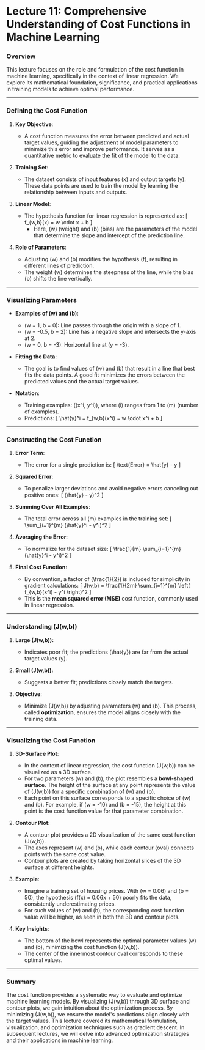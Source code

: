 # Lecture 11: Comprehensive Understanding of Cost Functions in Machine Learning

### Overview
This lecture focuses on the role and formulation of the cost function in machine learning, specifically in the context of linear regression. We explore its mathematical foundation, significance, and practical applications in training models to achieve optimal performance.

---

### Defining the Cost Function

1. **Key Objective**:
   - A cost function measures the error between predicted and actual target values, guiding the adjustment of model parameters to minimize this error and improve performance. It serves as a quantitative metric to evaluate the fit of the model to the data.

2. **Training Set**:
   - The dataset consists of input features \(x\) and output targets \(y\). These data points are used to train the model by learning the relationship between inputs and outputs.

3. **Linear Model**:
   - The hypothesis function for linear regression is represented as:
     \[
     f_{w,b}(x) = w \cdot x + b
     \]
     - Here, \(w\) (weight) and \(b\) (bias) are the parameters of the model that determine the slope and intercept of the prediction line.

4. **Role of Parameters**:
   - Adjusting \(w\) and \(b\) modifies the hypothesis \(f\), resulting in different lines of prediction.
   - The weight \(w\) determines the steepness of the line, while the bias \(b\) shifts the line vertically.

---

### Visualizing Parameters

- **Examples of \(w\) and \(b\)**:
  - \(w = 1, b = 0\): Line passes through the origin with a slope of 1.
  - \(w = -0.5, b = 2\): Line has a negative slope and intersects the y-axis at 2.
  - \(w = 0, b = -3\): Horizontal line at \(y = -3\).

- **Fitting the Data**:
  - The goal is to find values of \(w\) and \(b\) that result in a line that best fits the data points. A good fit minimizes the errors between the predicted values and the actual target values.

- **Notation**:
  - Training examples: \((x^i, y^i)\), where \(i\) ranges from 1 to \(m\) (number of examples).
  - Predictions: \[
    \hat{y}^i = f_{w,b}(x^i) = w \cdot x^i + b
    \]

---

### Constructing the Cost Function

1. **Error Term**:
   - The error for a single prediction is:
     \[
     \text{Error} = \hat{y} - y
     \]

2. **Squared Error**:
   - To penalize larger deviations and avoid negative errors canceling out positive ones:
     \[
     (\hat{y} - y)^2
     \]

3. **Summing Over All Examples**:
   - The total error across all \(m\) examples in the training set:
     \[
     \sum_{i=1}^{m} (\hat{y}^i - y^i)^2
     \]

4. **Averaging the Error**:
   - To normalize for the dataset size:
     \[
     \frac{1}{m} \sum_{i=1}^{m} (\hat{y}^i - y^i)^2
     \]

5. **Final Cost Function**:
   - By convention, a factor of \(\frac{1}{2}\) is included for simplicity in gradient calculations:
     \[
     J(w,b) = \frac{1}{2m} \sum_{i=1}^{m} \left( f_{w,b}(x^i) - y^i \right)^2
     \]
   - This is the **mean squared error (MSE)** cost function, commonly used in linear regression.

---

### Understanding \(J(w,b)\)

1. **Large \(J(w,b)\):**
   - Indicates poor fit; the predictions \(\hat{y}\) are far from the actual target values \(y\).

2. **Small \(J(w,b)\):**
   - Suggests a better fit; predictions closely match the targets.

3. **Objective**:
   - Minimize \(J(w,b)\) by adjusting parameters \(w\) and \(b\). This process, called **optimization**, ensures the model aligns closely with the training data.

---

### Visualizing the Cost Function

1. **3D-Surface Plot**:
   - In the context of linear regression, the cost function \(J(w,b)\) can be visualized as a 3D surface.
   - For two parameters \(w\) and \(b\), the plot resembles a **bowl-shaped surface**. The height of the surface at any point represents the value of \(J(w,b)\) for a specific combination of \(w\) and \(b\).
   - Each point on this surface corresponds to a specific choice of \(w\) and \(b\). For example, if \(w = -10\) and \(b = -15\), the height at this point is the cost function value for that parameter combination.

2. **Contour Plot**:
   - A contour plot provides a 2D visualization of the same cost function \(J(w,b)\).
   - The axes represent \(w\) and \(b\), while each contour (oval) connects points with the same cost value.
   - Contour plots are created by taking horizontal slices of the 3D surface at different heights.

3. **Example**:
   - Imagine a training set of housing prices. With \(w = 0.06\) and \(b = 50\), the hypothesis \(f(x) = 0.06x + 50\) poorly fits the data, consistently underestimating prices.
   - For such values of \(w\) and \(b\), the corresponding cost function value will be higher, as seen in both the 3D and contour plots.

4. **Key Insights**:
   - The bottom of the bowl represents the optimal parameter values \(w\) and \(b\), minimizing the cost function \(J(w,b)\).
   - The center of the innermost contour oval corresponds to these optimal values.

---

### Summary
The cost function provides a systematic way to evaluate and optimize machine learning models. By visualizing \(J(w,b)\) through 3D surface and contour plots, we gain intuition about the optimization process. By minimizing \(J(w,b)\), we ensure the model's predictions align closely with the target values. This lecture covered its mathematical formulation, visualization, and optimization techniques such as gradient descent. In subsequent lectures, we will delve into advanced optimization strategies and their applications in machine learning.